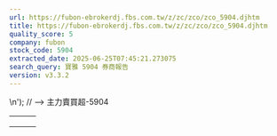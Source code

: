 ```yaml
---
url: https://fubon-ebrokerdj.fbs.com.tw/z/zc/zco/zco_5904.djhtm
title: https://fubon-ebrokerdj.fbs.com.tw/z/zc/zco/zco_5904.djhtm
quality_score: 5
company: fubon
stock_code: 5904
extracted_date: 2025-06-25T07:45:21.273075
search_query: 寶雅 5904 券商報告
version: v3.3.2
---
```


\n');
// -->
主力賣買超-5904


|  |  |  |
| --- | --- | --- |
|  | | |
|  | |  |  |  |  |  |  |  |  |  |  |  |  |  |  |  |  |  |  |  |  |  |  |  |  |  |  |  |  |  |  |  |  |  |  |  |  |  |  |  |  |  |  |  |  |  |  |  |  |  |  |  |  |  |  |  |  |  |  |  |  |  |  |  |  |  |  |  |  |  |  |  |  |  |  |  |  |  |  |  |  |  |  |  |  |  |  |  |  |  |  |  |  |  |  |  |  |  |  |  |  |  |  |  |  |  |  |  |  |  |  |  |  |  |  |  |  |  |  |  |  |  |  |  |  |  |  |  |  |  |  |  |  |  |  |  |  |  |  |  |  |  |  |  |  |  |  |  |  |  |  |  |  |  |  |  |  |  |  |  |  |  |  |  |  |  |  |  |  |  |  |  |  |  |  |  |  |  |  |  |  |  |  |  |  |  |  |  |  |  |  |  |  |  |  |  |  |  |  |  |  |  |  |  |  |  |  |  |  |  |  |  |  |  |  |  |  |  |  |  |  |  |  |  |  |  |  |  |  |  |  |  |  |  |  |  |  |  |  |  |  |  |  |  | | --- | --- | --- | --- | --- | --- | --- | --- | --- | --- | --- | --- | --- | --- | --- | --- | --- | --- | --- | --- | --- | --- | --- | --- | --- | --- | --- | --- | --- | --- | --- | --- | --- | --- | --- | --- | --- | --- | --- | --- | --- | --- | --- | --- | --- | --- | --- | --- | --- | --- | --- | --- | --- | --- | --- | --- | --- | --- | --- | --- | --- | --- | --- | --- | --- | --- | --- | --- | --- | --- | --- | --- | --- | --- | --- | --- | --- | --- | --- | --- | --- | --- | --- | --- | --- | --- | --- | --- | --- | --- | --- | --- | --- | --- | --- | --- | --- | --- | --- | --- | --- | --- | --- | --- | --- | --- | --- | --- | --- | --- | --- | --- | --- | --- | --- | --- | --- | --- | --- | --- | --- | --- | --- | --- | --- | --- | --- | --- | --- | --- | --- | --- | --- | --- | --- | --- | --- | --- | --- | --- | --- | --- | --- | --- | --- | --- | --- | --- | --- | --- | --- | --- | --- | --- | --- | --- | --- | --- | --- | --- | --- | --- | --- | --- | --- | --- | --- | --- | --- | --- | --- | --- | --- | --- | --- | --- | --- | --- | --- | --- | --- | --- | --- | --- | --- | --- | --- | --- | --- | --- | --- | --- | --- | --- | --- | --- | --- | --- | --- | --- | --- | --- | --- | --- | --- | --- | --- | --- | --- | --- | --- | --- | --- | --- | --- | --- | --- | --- | --- | --- | --- | --- | --- | --- | --- | --- | --- | --- | --- | --- | --- | --- | --- | --- | --- | --- | --- | --- | --- | --- | --- | --- | --- | | |  |  |  |  |  |  |  |  |  |  | | --- | --- | --- | --- | --- | --- | --- | --- | --- | --- | | 寶雅(5904)主力進出比較圖 | | | | | | | | | | | |  | | --- | | 總表 單一 | |  | | | | | | | | | | | | 寶雅(5904) 券商分點-進出明細 單位：張　最後更新日：2025/06/24 | | | | | | | | | | | 請選擇 近一日 近五日 近十日 近20日 近40日 近60日 近120日 近240日 　自設區間： 從　  年  月  日 ∼  年  月  日 | | | | | | | | | | | 買超 | | | | | 賣超 | | | | | | 買超券商 | 買進 | 賣出 | 買超 | 佔成交比重 | 賣超券商 | 買進 | 賣出 | 賣超 | 佔成交比重 | | [港商麥格理](/z/zc/zco/zco0/zco0.djhtm?a=5904&b=1360&BHID=1360) | 165 | 0 | 165 | 29.05% | [中國信託](/z/zc/zco/zco0/zco0.djhtm?a=5904&b=6160&BHID=6160) | 0 | 190 | 190 | 33.45% | | [美林](/z/zc/zco/zco0/zco0.djhtm?a=5904&b=1440&BHID=1440) | 119 | 37 | 82 | 14.44% | [康和](/z/zc/zco/zco0/zco0.djhtm?a=5904&b=8450&BHID=8450) | 0 | 19 | 19 | 3.35% | | [元大證券](/z/zc/zco/zco0/zco0.djhtm?a=5904&b=9800&BHID=9800) | 25 | 8 | 17 | 2.99% | [元大-仁愛](/z/zc/zco/zco0/zco0.djhtm?a=5904&b=003900380033006a&BHID=9800) | 0 | 9 | 9 | 1.58% | | [兆豐證券](/z/zc/zco/zco0/zco0.djhtm?a=5904&b=7000&BHID=7000) | 15 | 0 | 15 | 2.64% | [新光](/z/zc/zco/zco0/zco0.djhtm?a=5904&b=8560&BHID=8560) | 0 | 7 | 7 | 1.23% | | [摩根大通](/z/zc/zco/zco0/zco0.djhtm?a=5904&b=8440&BHID=8440) | 47 | 35 | 12 | 2.11% | [美商高盛](/z/zc/zco/zco0/zco0.djhtm?a=5904&b=1480&BHID=1480) | 49 | 54 | 5 | 0.88% | | [台灣摩根士丹利](/z/zc/zco/zco0/zco0.djhtm?a=5904&b=1470&BHID=1470) | 15 | 4 | 11 | 1.94% | [統一-金門](/z/zc/zco/zco0/zco0.djhtm?a=5904&b=0035003800350057&BHID=5850) | 0 | 5 | 5 | 0.88% | | [元大-內湖](/z/zc/zco/zco0/zco0.djhtm?a=5904&b=003900380039004e&BHID=9800) | 9 | 0 | 9 | 1.58% | [高橋-龍潭](/z/zc/zco/zco0/zco0.djhtm?a=5904&b=5321&BHID=5320) | 0 | 4 | 4 | 0.7% | | [富邦-建國](/z/zc/zco/zco0/zco0.djhtm?a=5904&b=9658&BHID=9600) | 9 | 0 | 9 | 1.58% | [國泰-松江](/z/zc/zco/zco0/zco0.djhtm?a=5904&b=8883&BHID=8880) | 0 | 4 | 4 | 0.7% | | [凱基-台北](/z/zc/zco/zco0/zco0.djhtm?a=5904&b=9268&BHID=9200) | 36 | 28 | 8 | 1.41% | [富邦-仁愛](/z/zc/zco/zco0/zco0.djhtm?a=5904&b=9676&BHID=9600) | 0 | 4 | 4 | 0.7% | | [臺銀-臺南](/z/zc/zco/zco0/zco0.djhtm?a=5904&b=1042&BHID=1040) | 5 | 0 | 5 | 0.88% | [統一-城中](/z/zc/zco/zco0/zco0.djhtm?a=5904&b=5854&BHID=5850) | 0 | 3 | 3 | 0.53% | | [港商野村](/z/zc/zco/zco0/zco0.djhtm?a=5904&b=1560&BHID=1560) | 4 | 0 | 4 | 0.7% | [凱基-站前](/z/zc/zco/zco0/zco0.djhtm?a=5904&b=0039003200300046&BHID=9200) | 0 | 3 | 3 | 0.53% | | [元大-西屯](/z/zc/zco/zco0/zco0.djhtm?a=5904&b=0039003800300077&BHID=9800) | 4 | 0 | 4 | 0.7% | [永豐金-屏東](/z/zc/zco/zco0/zco0.djhtm?a=5904&b=0039004100360039&BHID=9A00) | 0 | 3 | 3 | 0.53% | | [華南永昌-小港](/z/zc/zco/zco0/zco0.djhtm?a=5904&b=9323&BHID=9300) | 2 | 0 | 2 | 0.35% | [國票-南京](/z/zc/zco/zco0/zco0.djhtm?a=5904&b=003700370039006e&BHID=7790) | 0 | 2 | 2 | 0.35% | | [元大-台中](/z/zc/zco/zco0/zco0.djhtm?a=5904&b=9812&BHID=9800) | 2 | 0 | 2 | 0.35% | [國泰-台中](/z/zc/zco/zco0/zco0.djhtm?a=5904&b=8882&BHID=8880) | 1 | 3 | 2 | 0.35% | | [國泰-敦南](/z/zc/zco/zco0/zco0.djhtm?a=5904&b=8888&BHID=8880) | 2 | 0 | 2 | 0.35% | [台新證券](/z/zc/zco/zco0/zco0.djhtm?a=5904&b=8150&BHID=8150) | 1 | 3 | 2 | 0.35% | | 合計買超張數 | 347 | | | | 合計賣超張數 | 263 | | | | | 平均買超成本 | 501.77 | | | | 平均賣超成本 | 500.45 | | | | | 【註1】合計買超或賣超，為上述家數合計。  【註2】平均買超或賣超成本，為上述家數合計買賣超金額/上述家數合計買賣超張數。 | | | | | | | | | | | |  |
|  | | |